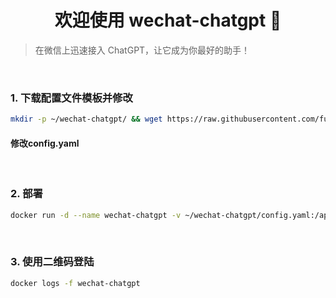 <h1 align="center">欢迎使用 wechat-chatgpt 👋</h1>

> 在微信上迅速接入 ChatGPT，让它成为你最好的助手！  

&nbsp;

### 1. 下载配置文件模板并修改
```sh
mkdir -p ~/wechat-chatgpt/ && wget https://raw.githubusercontent.com/fuergaosi233/wechat-chatgpt/main/config.yaml.example -O ~/wechat-chatgpt/config.yaml && touch ~/wechat-chatgpt/wechat-assistant.memory-card.json
```
#### 修改config.yaml

&nbsp;

### 2. 部署
```sh
docker run -d --name wechat-chatgpt -v ~/wechat-chatgpt/config.yaml:/app/config.yaml -v ~/wechat-chatgpt/wechat-assistant.memory-card.json:/app/wechat-assistant.memory-card.json shiruixuan/wechat-chatgpt:latest
```

&nbsp;

### 3. 使用二维码登陆
```sh
docker logs -f wechat-chatgpt
```

